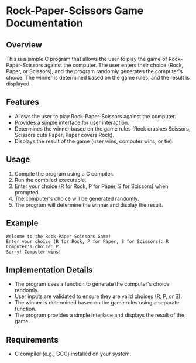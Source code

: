 # Rock-Paper-Scissors Game Documentation

## Overview

This is a simple C program that allows the user to play the game of Rock-Paper-Scissors against the computer. The user enters their choice (Rock, Paper, or Scissors), and the program randomly generates the computer's choice. The winner is determined based on the game rules, and the result is displayed.

## Features

- Allows the user to play Rock-Paper-Scissors against the computer.
- Provides a simple interface for user interaction.
- Determines the winner based on the game rules (Rock crushes Scissors, Scissors cuts Paper, Paper covers Rock).
- Displays the result of the game (user wins, computer wins, or tie).

## Usage

1. Compile the program using a C compiler.
2. Run the compiled executable.
3. Enter your choice (R for Rock, P for Paper, S for Scissors) when prompted.
4. The computer's choice will be generated randomly.
5. The program will determine the winner and display the result.

## Example

```
Welcome to the Rock-Paper-Scissors Game!
Enter your choice (R for Rock, P for Paper, S for Scissors): R
Computer's choice: P
Sorry! Computer wins!
```

## Implementation Details

- The program uses a function to generate the computer's choice randomly.
- User inputs are validated to ensure they are valid choices (R, P, or S).
- The winner is determined based on the game rules using a separate function.
- The program provides a simple interface and displays the result of the game.

## Requirements

- C compiler (e.g., GCC) installed on your system.

